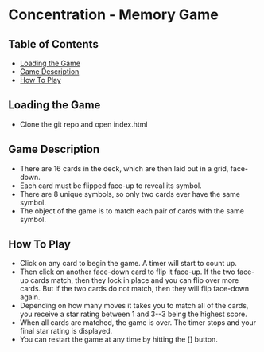 # Concentration - Memory Game

## Table of Contents

* [Loading the Game](#loadingthegame)
* [Game Description](#gamedescription)
* [How To Play](#howtoplay)

## Loading the Game

* Clone the git repo and open index.html

## Game Description

* There are 16 cards in the deck, which are then laid out in a grid, face-down.
* Each card must be flipped face-up to reveal its symbol.
* There are 8 unique symbols, so only two cards ever have the same symbol.
* The object of the game is to match each pair of cards with the same symbol.

## How To Play

* Click on any card to begin the game. A timer will start to count up.
* Then click on another face-down card to flip it face-up. If the two face-up cards match, then they lock in place and you can flip over more cards. But if the two cards do not match, then they will flip face-down again.
* Depending on how many moves it takes you to match all of the cards, you receive a star rating between 1 and 3--3 being the highest score.
* When all cards are matched, the game is over. The timer stops and your final star rating is displayed.
* You can restart the game at any time by hitting the [] button.
